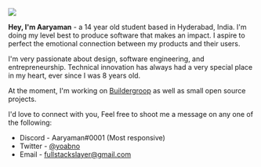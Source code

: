 <img src="https://media.discordapp.net/attachments/864826842707132446/930809278279848036/Profile_Banner_GH.png" />

<br>

**Hey, I'm Aaryaman** - a 14 year old student based in Hyderabad, India. I'm doing my level best to produce software that makes an impact. I aspire to perfect the emotional connection between my products and their users.

I'm very passionate about design, software engineering, and entrepreneurship. Technical innovation has always had a very special place in my heart, ever since I was 8 years old.

At the moment, I'm working on <a href="https://buildergroop.com">Buildergroop</a> as well as small open source projects.

I'd love to connect with you, Feel free to shoot me a message on any one of the following:

- Discord - Aaryaman#0001 (Most responsive)
- Twitter - <a href="https://twitter.com/yoabno">@yoabno</a> 
- Email - <a href="mailto:fullstackslayer@gmail.com">fullstackslayer@gmail.com</a>

